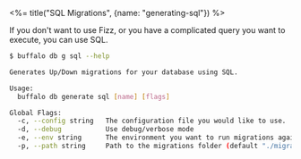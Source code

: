 <%= title("SQL Migrations", {name: "generating-sql"}) %>

If you don't want to use Fizz, or you have a complicated query you want to execute, you can use SQL.

```bash
$ buffalo db g sql --help

Generates Up/Down migrations for your database using SQL.

Usage:
  buffalo db generate sql [name] [flags]

Global Flags:
  -c, --config string   The configuration file you would like to use.
  -d, --debug           Use debug/verbose mode
  -e, --env string      The environment you want to run migrations against. Will use $GO_ENV if set. (default "development")
  -p, --path string     Path to the migrations folder (default "./migrations")
```
